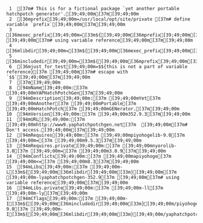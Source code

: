      1	[37m# This is for a fictional package `yet another portable hatchpotch generator'.[39;49;00m[37m[39;49;00m
     2	[36mprefix[39;49;00m=/usr/local/opt/site/private [37m# define variable `prefix`[39;49;00m[37m[39;49;00m
     3	[36mexec_prefix[39;49;00m=[33m${[39;49;00m[36mprefix[39;49;00m[33m}[39;49;00m[37m [39;49;00m[37m# using variable reference[39;49;00m[37m[39;49;00m
     4	[36mlibdir[39;49;00m=[33m${[39;49;00m[36mexec_prefix[39;49;00m[33m}[39;49;00m/lib[37m[39;49;00m
     5	[36mincludedir[39;49;00m=[33m${[39;49;00m[36mprefix[39;49;00m[33m}[39;49;00m/include[37m[39;49;00m
     6	[36mjust_for_test[39;49;00m=$${this is not a part of variable reference}[37m [39;49;00m[37m# escape with `$$`[39;49;00m[37m[39;49;00m
     7	[37m[39;49;00m
     8	[94mName[39;49;00m:[37m [39;49;00mYAPHatchPotchGen[37m[39;49;00m
     9	[94mDescription[39;49;00m:[37m [39;49;00mYet[37m [39;49;00mAnother[37m [39;49;00mPortable[37m [39;49;00mHatchPotch[37m [39;49;00mGENerator.[37m[39;49;00m
    10	[94mVersion[39;49;00m:[37m [39;49;00m352.9.3[37m[39;49;00m
    11	[94mURL[39;49;00m:[37m [39;49;00mhttp://www9.yaphatchpotchgen.net[37m  [39;49;00m[37m# Don't access.[39;49;00m[37m[39;49;00m
    12	[94mRequires[39;49;00m:[37m [39;49;00mpiyohogelib-9.0[37m [39;49;00m=[37m [39;49;00m9.5.3[37m[39;49;00m
    13	[94mRequires.private[39;49;00m:[37m [39;49;00mnyorolib-3.0[37m [39;49;00m=[37m [39;49;00m3.0.9[37m[39;49;00m
    14	[94mConflicts[39;49;00m:[37m [39;49;00mapiyohoge[37m [39;49;00m<=[37m [39;49;00m8.3[37m[39;49;00m
    15	[94mLibs[39;49;00m:[37m [39;49;00m-L[33m${[39;49;00m[36mlibdir[39;49;00m[33m}[39;49;00m[37m [39;49;00m-lyaphatchpotchgen-352.9[37m [39;49;00m[37m# using variable reference[39;49;00m[37m[39;49;00m
    16	[94mLibs.private[39;49;00m:[37m [39;49;00m-ll[37m [39;49;00m-ly[37m[39;49;00m
    17	[94mCflags[39;49;00m:[37m [39;49;00m-I[33m${[39;49;00m[36mincludedir[39;49;00m[33m}[39;49;00m/piyohogelib-9.0[37m [39;49;00m-I[33m${[39;49;00m[36mlibdir[39;49;00m[33m}[39;49;00m/yaphatchpotchgen/include
